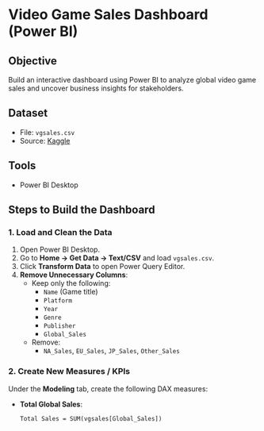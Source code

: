 # Video Game Sales Dashboard (Power BI)

##  Objective
Build an interactive dashboard using Power BI to analyze global video game sales and uncover business insights for stakeholders.

## Dataset
- File: `vgsales.csv`
- Source: [Kaggle](https://www.kaggle.com/datasets/gregorut/videogame-sales-with-ratings)

## Tools
- Power BI Desktop

## Steps to Build the Dashboard

### 1. Load and Clean the Data
1. Open Power BI Desktop.
2. Go to **Home → Get Data → Text/CSV** and load `vgsales.csv`.
3. Click **Transform Data** to open Power Query Editor.
4. **Remove Unnecessary Columns**:
   - Keep only the following:
     - `Name` (Game title)
     - `Platform`
     - `Year`
     - `Genre`
     - `Publisher`
     - `Global_Sales`
   - Remove:
     - `NA_Sales`, `EU_Sales`, `JP_Sales`, `Other_Sales`

### 2. Create New Measures / KPIs
Under the **Modeling** tab, create the following DAX measures:

- **Total Global Sales**:
  ```DAX
  Total Sales = SUM(vgsales[Global_Sales])
